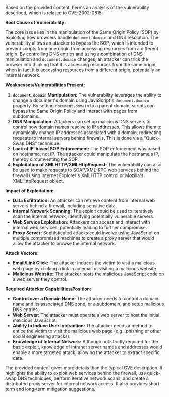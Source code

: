 Based on the provided content, here's an analysis of the vulnerability described, which is related to CVE-2002-0815:

**Root Cause of Vulnerability:**

The core issue lies in the manipulation of the Same Origin Policy (SOP) by exploiting how browsers handle `document.domain` and DNS resolution. The vulnerability allows an attacker to bypass the SOP, which is intended to prevent scripts from one origin from accessing resources from a different origin. By controlling DNS entries and using a combination of DNS manipulation and `document.domain` changes, an attacker can trick the browser into thinking that it is accessing resources from the same origin, when in fact it is accessing resources from a different origin, potentially an internal network.

**Weaknesses/Vulnerabilities Present:**

1.  **`document.domain` Manipulation:** The vulnerability leverages the ability to change a document's domain using JavaScript's `document.domain` property.  By setting `document.domain` to a parent domain, scripts can bypass the Same Origin Policy and interact with pages from subdomains.
2.  **DNS Manipulation:** Attackers can set up malicious DNS servers to control how domain names resolve to IP addresses. This allows them to dynamically change IP addresses associated with a domain, redirecting requests to internal servers behind firewalls. This is done via a "Quick-Swap DNS" technique.
3.  **Lack of IP-based SOP Enforcement:** The SOP enforcement was based on hostname, not IP. The attacker could manipulate the hostname's IP, thereby circumventing the SOP.
4.  **Exploitation of XMLHTTP/XMLHttpRequest:** The vulnerability can also be used to make requests to SOAP/XML-RPC web services behind the firewall using Internet Explorer's XMLHTTP control or Mozilla's XMLHttpRequest object.

**Impact of Exploitation:**

*   **Data Exfiltration:** An attacker can retrieve content from internal web servers behind a firewall, including sensitive data.
*   **Internal Network Scanning:** The exploit could be used to iteratively scan the internal network, identifying potentially vulnerable servers.
*   **Web Service Exploitation:** Attackers can access and interact with internal web services, potentially leading to further compromise.
*   **Proxy Server:** Sophisticated attacks could involve using JavaScript on multiple compromised machines to create a proxy server that would allow the attacker to browse the internal network.

**Attack Vectors:**

*   **Email/Link Click:** The attacker induces the victim to visit a malicious web page by clicking a link in an email or visiting a malicious website.
*   **Malicious Website:**  The attacker hosts the malicious JavaScript code on a web server they control.

**Required Attacker Capabilities/Position:**

*   **Control over a Domain Name:** The attacker needs to control a domain name and its associated DNS zone, or a subdomain, and setup malicious DNS entries.
*   **Web Server:** The attacker must operate a web server to host the initial malicious JavaScript.
*   **Ability to Induce User Interaction:** The attacker needs a method to entice the victim to visit the malicious web page (e.g., phishing or other social engineering attacks).
*   **Knowledge of Internal Network:** Although not strictly required for the basic exploit, knowledge of intranet server names and addresses would enable a more targeted attack, allowing the attacker to extract specific data.

The provided content gives more details than the typical CVE description. It highlights the ability to exploit web services behind the firewall, use quick-swap DNS techniques, perform iterative network scans, and create a distributed proxy server for internal network access. It also provides short-term and long-term mitigation suggestions.